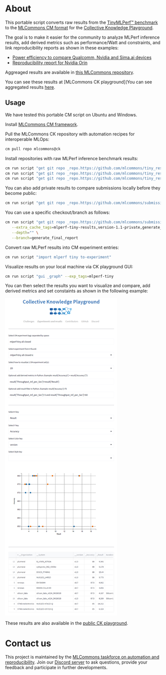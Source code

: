 # About

This portable script converts raw results from the [TinyMLPerf™ benchmark]( https://github.com/mlcommons/tiny )
to the [MLCommons CM format](https://github.com/mlcommons/ck) for the [Collective Knowledge Playground](https://x.cKnowledge.org).

The goal is to make it easier for the community to analyze MLPerf inference results, 
add derived metrics such as performance/Watt and constraints,
and link reproducibility reports as shown in these examples:
* [Power efficiency to compare Qualcomm, Nvidia and Sima.ai devices](https://cKnowledge.org/mlcommons-mlperf-inference-gui-derived-metrics-and-conditions)
* [Reproducibility report for Nvidia Orin](https://access.cknowledge.org/playground/?action=experiments&name=mlperf-inference--v3.0--edge--closed--image-classification--offline&result_uid=3751b230c800434a)

Aggreaged results are available in [this MLCommons repository](https://github.com/mlcommons/cm4mlperf-results).

You can see these results at [MLCommons CK playground](You can see aggregated results [here](https://access.cknowledge.org/playground/?action=experiments&tags=mlperf-tiny,all).

## Usage

We have tested this portable CM script on Ubuntu and Windows.

Install [MLCommons CM framework](https://github.com/mlcommons/ck/blob/master/docs/installation.md).

Pull the MLCommons CK repository with automation recipes for interoperable MLOps:
```bash
cm pull repo mlcommons@ck
```

Install repositories with raw MLPerf inference benchmark results:
```bash
cm run script "get git repo _repo.https://github.com/mlcommons/tiny_results_v0.7" --extra_cache_tags=mlperf-tiny-results,version-0.7
cm run script "get git repo _repo.https://github.com/mlcommons/tiny_results_v1.0" --extra_cache_tags=mlperf-tiny-results,version-1.0
cm run script "get git repo _repo.https://github.com/mlcommons/tiny_results_v1.1" --extra_cache_tags=mlperf-tiny-results,version-1.1
````

You can also add private results to compare submissions locally before they become public:
```bash
cm run script "get git repo _repo.https://github.com/mlcommons/submissions_tiny_v1.1" --extra_cache_tags=mlperf-tiny-results,version-1.1-private
```

You can use a specific checkout/branch as follows:
```bash
cm run script "get git repo _repo.https://github.com/mlcommons/submissions_tiny_v1.1" \
   --extra_cache_tags=mlperf-tiny-results,version-1.1-private,generate_final_report \
   --depth="" \
   --branch=generate_final_report
```

Convert raw MLPerf results into CM experiment entries:
```bash
cm run script "import mlperf tiny to-experiment"
```

Visualize results on your local machine via CK playground GUI:
```bash
cm run script "gui _graph" --exp_tags=mlperf-tiny
```

You can then select the results you want to visualize and compare,
add derived metrics and set constaints as shown in the following example:

![](assets/cm-visualization-and-customization-of-tinymlperf-results2.png)


These results are also available in the [public CK playground](https://access.cknowledge.org/playground/?action=experiments&tags=mlperf-tiny,all).

# Contact us

This project is maintained by the [MLCommons taskforce on automation and reproducibility](https://cKnowledge.org/mlcommons-taskforce).
Join our [Discord server](https://discord.gg/JjWNWXKxwT) to ask questions, provide your feedback and participate in further developments.
